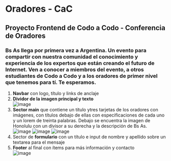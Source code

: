 # Oradores - CaC
## Proyecto Frontend de Codo a Codo - Conferencia de Oradores 
### Bs As llega por primera vez a Argentina. Un evento para compartir con nuestra comunidad el conocimiento y experiencia de los expertos que están creando el futuro de Internet. Ven a conocer a miembros del evento, a otros estudiantes de Codo a Codo y a los oradores de primer nivel que tenemos para tí. Te esperamos.  
1. **Navbar** con logo, título y links de anclaje  
2. **Dividor de la imagen principal y texto**  
  ![image](https://user-images.githubusercontent.com/71678622/236987314-98dbba31-2b6f-41c9-9e33-5341479cb159.png)
3. **Sector main** que contiene un título ytres tarjetas de los oradores con imágenes, con títulos debajo de ellas con especificaciones de cada uno y un lorem de treinta palabras. Debajo se encuentra la imagen de Honolulu con un divisor a su derecha y la descripción de Bs As. 
![image](https://user-images.githubusercontent.com/71678622/236988021-64d94818-bd84-4bae-b473-d512e75a44e6.png)
![image](https://user-images.githubusercontent.com/71678622/236988107-489d33f6-95a2-40df-833c-092c59da2003.png)
![image](https://user-images.githubusercontent.com/71678622/236988198-4c67a4a6-7dbe-4398-b470-32f101ab700e.png)
4. Sector de **formulario** con un título e input de nombre y apellido sobre un textarea para el mensaje  
5. **Footer** al final con ítems para más información y contacto  
![image](https://user-images.githubusercontent.com/71678622/236988542-c17b32ea-5374-45d1-b695-56727ab9c57c.png)


